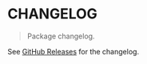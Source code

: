 # CHANGELOG

> Package changelog.

See [GitHub Releases](https://github.com/stdlib-js/complex-base-assert-is-equalf/releases) for the changelog.
